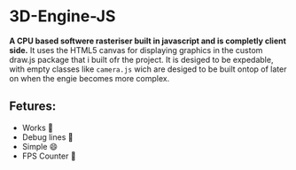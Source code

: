 # 3D-Engine-JS

**A CPU based softwere rasteriser built in javascript and is completly client side.** It uses the HTML5 canvas for displaying graphics in the custom draw.js package that i built ofr the project. It is desiged to be expedable, with empty classes like `camera.js` wich are desiged to be built ontop of later on when the engie becomes more complex.

## Fetures:

* Works 🎉️
* Debug lines 👀️
* Simple 😄
* FPS Counter 🚀️
